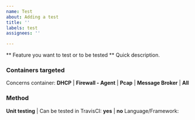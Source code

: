 ```yaml
---
name: Test
about: Adding a test
title: ''
labels: test
assignees: ''

---
```


** Feature you want to test or to be tested **
Quick description.

### Containers targeted
Concerns container: **DHCP** | **Firewall - Agent** | **Pcap** | **Message Broker** | **All**

### Method
**Unit testing** | 
Can be tested in TravisCI: **yes** | **no**
Language/Framework:
